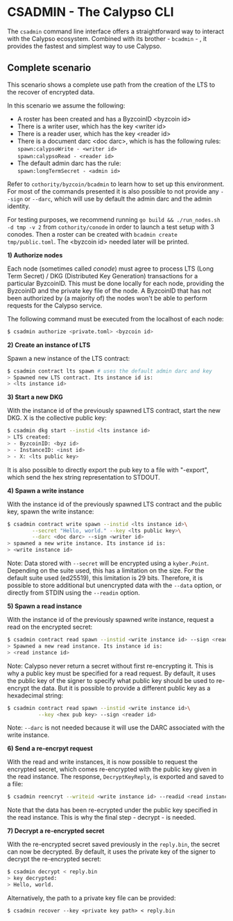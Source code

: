# CSADMIN - The Calypso CLI

The `csadmin` command line interface offers a straightforward way to interact
with the Calypso ecosystem. Combined with its brother - `bcadmin` - , it
provides the fastest and simplest way to use Calypso.

## Complete scenario

This scenario shows a complete use path from the creation of the LTS to the
recover of encrypted data.

In this scenario we assume the following:

- A roster has been created and has a ByzcoinID \<byzcoin id>
- There is a writer user, which has the key \<writer id>
- There is a reader user, which has the key \<reader id>
- There is a document darc \<doc darc>, which is has the following rules:  
    `spawn:calypsoWrite - <writer id>`  
    `spawn:calypsoRead - <reader id>`
- The default admin darc has the rule:   
`spawn:longTermSecret - <admin id>`

Refer to `cothority/byzcoin/bcadmin` to learn how to set up this environment.
For most of the commands presented it is also possible to not provide any
`--sign` or `--darc`, which will use by default the admin darc and the admin
identity.

For testing purposes, we recommend running `go build && ./run_nodes.sh -d tmp -v
2` from `cothority/conode` in order to launch a test setup with 3 conodes. Then
a roster can be created with `bcadmin create tmp/public.toml`. The \<byzcoin id>
needed later will be printed.

**1) Authorize nodes**

Each node (sometimes called *conode*) must agree to process LTS (Long Term
Secret) / DKG (Distributed Key Generation) transactions for a particular
ByzcoinID. This must be done locally for each node, providing the ByzcoinID and
the private key file of the node. A ByzcoinID that has not been authorized by (a
majority of) the nodes won't be able to perform requests for the Calypso
service.

The following command must be executed from the localhost of each node: 

```bash
$ csadmin authorize <private.toml> <byzcoin id>
```

**2) Create an instance of LTS**

Spawn a new instance of the LTS contract:

```bash
$ csadmin contract lts spawn # uses the default admin darc and key
> Spawned new LTS contract. Its instance id is: 
> <lts instance id>
```

**3) Start a new DKG**

With the instance id of the previously spawned LTS contract, start the new DKG.
X is the collective public key:

```bash
$ csadmin dkg start --instid <lts instance id>
> LTS created:
> - ByzcoinID: <byz id>
> - InstanceID: <inst id>
> - X: <lts public key>
```

It is also possible to directly export the pub key to a file with "-export",
which send the hex string representation to STDOUT.

**4) Spawn a write instance**

With the instance id of the previously spawned LTS contract and the public key,
spawn the write instance:

```bash
$ csadmin contract write spawn --instid <lts instance id>\
        --secret "Hello, world." --key <lts public key>\
        --darc <doc darc> --sign <writer id>
> spawned a new write instance. Its instance id is:
> <write instance id>
```

Note: Data stored with `--secret` will be encrypted using a `kyber.Point`.
Depending on the suite used, this has a limitation on the size. For the default
suite used (ed25519), this limitation is 29 bits. Therefore, it is possible to
store additional but unencrypted data with the `--data` option, or directly from
STDIN using the `--readin` option.

**5) Spawn a read instance**

With the instance id of the previously spawned write instance, request a read on
the encrypted secret:

```bash
$ csadmin contract read spawn --instid <write instance id> --sign <reader id>
> Spawned a new read instance. Its instance id is:
> <read instance id>
```

Note: Calypso never return a secret without first re-encrypting it. This is why
a public key must be specified for a read request. By default, it uses the
public key of the signer to specify what public key should be used to re-encrypt
the data. But it is possible to provide a different public key as a hexadecimal
string:

```bash
$ csadmin contract read spawn --instid <write instance id>\
          --key <hex pub key> --sign <reader id>
```

Note: `--darc` is not needed because it will use the DARC associated with the
write instance.

**6) Send a re-encrpyt request**

With the read and write instances, it is now possible to request the encrypted
 secret, which comes re-encrypted with the public key given in the read
 instance. The response, `DecryptKeyReply`, is exported and saved to a file:

```bash
$ csadmin reencryt --writeid <write instance id> --readid <read instance id> -x > reply.bin
```

Note that the data has been re-ecrypted under the public key specified in the
read instance. This is why the final step - decrypt - is needed.

**7) Decrypt a re-encrypted secret**

With the re-encrypted secret saved previously in the `reply.bin`, the secret can
now be decrypted. By default, it uses the private key of the signer to decrypt
the re-encrypted secret:

```bash
$ csadmin decrypt < reply.bin
> key decrypted:
> Hello, world.
```

Alternatively, the path to a private key file can be provided:

```
$ csadmin recover --key <private key path> < reply.bin
```